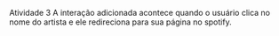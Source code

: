 Atividade 3 
A interação adicionada acontece quando o usuário clica no nome do artista e ele redireciona para sua página no spotify.

